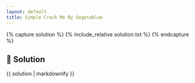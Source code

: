 ```yaml
---
layout: default
title: Simple Crack Me By Gogetablue
---
```


{% capture solution %}
{% include_relative solution.txt %}
{% endcapture %}

## 📝 Solution

{{ solution | markdownify }}
